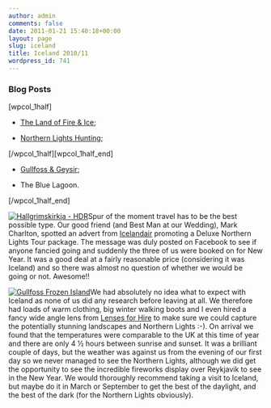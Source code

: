 ```yaml
---
author: admin
comments: false
date: 2011-01-21 15:40:18+00:00
layout: page
slug: iceland
title: Iceland 2010/11
wordpress_id: 741
---
```


### Blog Posts


[wpcol_1half]



	
  * [The Land of Fire & Ice](http://travel.perry-online.me.uk/the-land-of-fire-ice/);

	
  * [Northern Lights Hunting](http://travel.perry-online.me.uk/northern-lights-hunting/);


[/wpcol_1half][wpcol_1half_end]

	
  * [Gullfoss & Geysir](http://travel.perry-online.me.uk/gullfoss-geysir/);

	
  * The Blue Lagoon.


[/wpcol_1half_end]

[![Hallgrimskirkja - HDR](http://travel.perry-online.me.uk/files/2011/01/img_2985_hdr-150x150.jpg)](http://travel.perry-online.me.uk/iceland/hallgrimskirkja-2/)Spur of the moment travel has to be the best possible type. Our good friend (and Best Man at our Wedding), Mark Charlton, spotted an advert from [Icelandair](http://www.icelandair.co.uk/) promoting a Deluxe Northern Lights Tour package. The message was duly posted on Facebook to see if anyone fancied going and suddenly the three of us were booked on for New Year. It was a good deal at a fairly reasonable price (considering it was Iceland) and so there was almost no question of whether we would be going or not. Awesome!!

[![Gullfoss Frozen Island](http://travel.perry-online.me.uk/files/2011/01/gullfoss_frozen-150x150.jpg)](http://travel.perry-online.me.uk/gullfoss-geysir/gullfoss_frozen/)We had absolutely no idea what to expect with Iceland as none of us did any research before leaving at all. We therefore had loads of warm clothing, big winter walking boots and I even hired a fancy wide angle lens from [Lenses for Hire](http://www.lensesforhire.com/) to make sure we could capture the potentially stunning landscapes and Northern Lights :-). On arrival we found that the temperatures were comparable to the UK at this time of year and there are only 4 ½ hours between sunrise and sunset. It was a brilliant couple of days, but the weather was against us from the evening of our first day so we never managed to see the Northern Lights, although we did get the opportunity to see the incredible fireworks display over Reykjavik to see in the New Year. We would thoroughly recommend taking a visit to Iceland, but maybe do it in March or September to get the best of the daylight, and the best of the dark (for the Northern Lights obviously).
